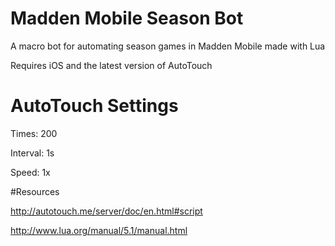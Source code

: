# Madden Mobile Season Bot
A macro bot for automating season games in Madden Mobile made with Lua

Requires iOS and the latest version of AutoTouch

# AutoTouch Settings
Times: 200

Interval: 1s

Speed: 1x

#Resources

http://autotouch.me/server/doc/en.html#script

http://www.lua.org/manual/5.1/manual.html
